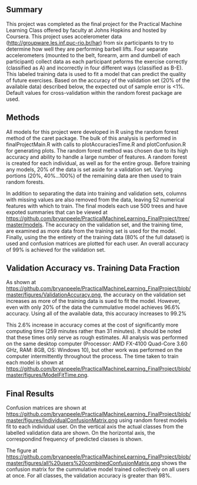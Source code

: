## Summary

This project was completed as the final project for the Practical Machine Learning Class offered by faculty at Johns Hopkins and hosted by Coursera. This project uses accelerometer data (http://groupware.les.inf.puc-rio.br/har) from six participants to try to determine how well they are performing barbell lifts. Four separate accelerometers (mounted to the belt, forearm, arm and dumbell of each participant) collect data as each participant peforms the exercise correctly (classified as A) and incorrectly in four different ways (classified as B-E). This labeled training data is used to fit a model that can predict the quality of future exercises. Based on the accuracy of the validation set (20% of the available data) described below, the expected out of sample error is <1%. Default values for cross-validation within the random forest package are used.

## Methods

All models for this project were developed in R using the random forest method of the caret package. The bulk of this analysis is performed in finalProjectMain.R with calls to plotAccuraciesTime.R and plotConfusion.R for generating plots. The random forest method was chosen due to its high accuracy and ability to handle a large number of features. A random forest is created for each individual, as well as for the entire group. Before training any models, 20% of the data is set aside for a validation set. Varying portions (20%, 40%...100%) of the remaining data are then used to train random forests.

In addition to separating the data into training and validation sets, columns with missing values are also removed from the data, leaving 52 numerical features with which to train. The final models each use 500 trees and have expoted summaries that can be viewed at https://github.com/bryanpeele/PracticalMachineLearning_FinalProject/tree/master/models. The accuracy on the validation set, and the training time, are examined as more data from the training set is used for the model. Finally, using the the entirety of the training data (80% of the full dataset) is used and confusion matrices are plotted for each user. An overall accuracy of 99% is achieved for the validation set.

## Validation Accuracy vs. Training Data Fraction

As shown at https://github.com/bryanpeele/PracticalMachineLearning_FinalProject/blob/master/figures/ValidationAccuracy.png, the accuracy on the validation set increases as more of the training data is sued to fit the model. However, even with only 20% of the data the cummulative model achieves 96.6% accuracy. Using all of the available data, this accuracy increases to 99.2%

This 2.6% increase in accuracy comes at the cost of significantly more computing time (259 minutes rather than 31 minutes). It should be noted that these times only serve as rough estimates. All analysis was performed on the same desktop computer (Processor: AMD FX-4100 Quad-Core 3.60 GHz, RAM: 8GB, OS: Windows 10), but other work was performed on the computer intermittently throughout the process. The time taken to train each model is shown at https://github.com/bryanpeele/PracticalMachineLearning_FinalProject/blob/master/figures/ModelFitTime.png.

## Final Results
Confusion matrices are shown at https://github.com/bryanpeele/PracticalMachineLearning_FinalProject/blob/master/figures/IndividualConfusionMatrix.png using random forest models fit to each individual user. On the vertical axis the actual classes from the labelled validation data are shown. On the horizontal axis, the correspondind frequency of predicted classes is shown.

The figure at https://github.com/bryanpeele/PracticalMachineLearning_FinalProject/blob/master/figures/all%20users%20combinedConfusionMatrix.png shows the confusion matrix for the cummulative model trained collectively on all users at once. For all classes, the validation accuracy is greater than 98%.
